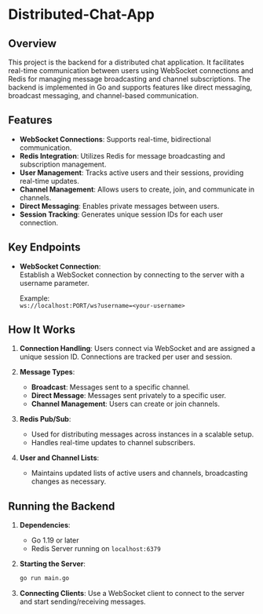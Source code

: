 # Distributed-Chat-App

## Overview

This project is the backend for a distributed chat application. It facilitates real-time communication between users using WebSocket connections and Redis for managing message broadcasting and channel subscriptions. The backend is implemented in Go and supports features like direct messaging, broadcast messaging, and channel-based communication.

## Features

- **WebSocket Connections**: Supports real-time, bidirectional communication.
- **Redis Integration**: Utilizes Redis for message broadcasting and subscription management.
- **User Management**: Tracks active users and their sessions, providing real-time updates.
- **Channel Management**: Allows users to create, join, and communicate in channels.
- **Direct Messaging**: Enables private messages between users.
- **Session Tracking**: Generates unique session IDs for each user connection.

## Key Endpoints

- **WebSocket Connection**:  
  Establish a WebSocket connection by connecting to the server with a username parameter.

  Example:  
  `ws://localhost:PORT/ws?username=<your-username>`

## How It Works

1. **Connection Handling**: 
   Users connect via WebSocket and are assigned a unique session ID. Connections are tracked per user and session.

2. **Message Types**:
   - **Broadcast**: Messages sent to a specific channel.
   - **Direct Message**: Messages sent privately to a specific user.
   - **Channel Management**: Users can create or join channels.

3. **Redis Pub/Sub**:
   - Used for distributing messages across instances in a scalable setup.
   - Handles real-time updates to channel subscribers.

4. **User and Channel Lists**:
   - Maintains updated lists of active users and channels, broadcasting changes as necessary.

## Running the Backend

1. **Dependencies**:
   - Go 1.19 or later
   - Redis Server running on `localhost:6379`

2. **Starting the Server**:
   ```bash
   go run main.go
   ```

3. **Connecting Clients**:
   Use a WebSocket client to connect to the server and start sending/receiving messages.
